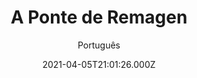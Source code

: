 ---
id: 'e009610c-59ba-4cd0-8adf-3521c9eb424e'
type: 'movie' # Filme, Série, Anime
title: "A Ponte de Remagen"
synopsis: ["À medida que os exércitos aliados se aproximam, os nazistas decidem explodir a última ponte do Reno, deixando seus próprios homens no lado errado rio. Será que isso vai acontecer?
Em março de 1945, quando a Guerra na Europa está chegando ao fim, o Exército Aliado procurou desesperadamente uma ponte sobre o impenetrável rio Reno, para lançar um grande ataque no centro da Alemanha. “A Ponte de Remagem” conta a verdadeira história da batalha por esta última cabeça de ponte, tanto da perspectiva alemã como americana.",
]
originalTitle: "The Bridge at Remagen"
date: '2021-04-05T21:01:26.000Z'
update: '2021-04-05T21:01:26.000Z'
releaseDate: '1969-06-25T03:00:00.000Z'
imdb:
  rating: '6.7' # 8.5
  id: '' # tt0470752
duration: '1h 55m'
trailer:
  urls: [
    'DWj0EnWyNgk',
  ]
tags: ['720p', '1080p']
genre: ['Ação', 'Guerra', 'História'] #
quality: 'BluRay' # BluRay, WEB-DL, HDTV, WEB-DL4K, WEB-DLe
format: 'Mkv' # MKV, MP4, TS
audio: 'Português, Inglês' # Dublado, Legendado, Dual Audio, Dub & Leg
subtitle: 'Português' # Português, inglês,
size: '1.51 GB | 2.33 GB' # 4.8 GB
audioQuality: 10
videoQuality: 10
directors: []
#  - name: 'Lana Wachowski'
#    image: ''
#  - name: 'Lilly Wachowski'
#    image: ''
cast: []
#  - name: 'Keanu Reeves'
#    image: ''
#    characterName: 'Neo'
writers: []
#  - name: ''
#    image: ''
maturityRating:
  age: '' # L , 10, 12, 14, 16, 18
  topics: [''] # Violence, Illegal drugs, Inappropriate Language, Legal Drugs, Sexual Content, Extreme Violence
###########################################
download:
  
  - url: 'magnet:?xt=urn:btih:592FA62028B85B7E7ED8DA8A2E2D12D0D3F9049A&dn=A%20Ponte%20de%20Remagem%201969%20%28720p%29%20LAPUMiA&tr=udp%3a%2f%2ftracker.openbittorrent.com%3a80%2fannounce&tr=udp%3a%2f%2ftracker.opentrackr.org%3a1337%2fannounce'
    resolution: '720p' # 720p, 1080p, 4K,
    audio: 'Dual Áudio' # Dublado, Legendado, Dual Audio
    size: '' # 4.8 GB
    quality: '' # BluRay, WEB-DL
    format: '' # MKV
  - url: 'magnet:?xt=urn:btih:0E543DE164660048AC5DEFADFC547A3C78E73F0F&dn=A%20Ponte%20de%20Remagem%201969%20%281080p%29%20LAPUMiA&tr=udp%3a%2f%2ftracker.openbittorrent.com%3a80%2fannounce&tr=udp%3a%2f%2ftracker.opentrackr.org%3a1337%2fannounce'
    resolution: '1080p' # 720p, 1080p, 4K,
    audio: 'Dual Áudio' # Dublado, Legendado, Dual Audio
    size: '' # 4.8 GB
    quality: '' # BluRay, WEB-DL
    format: '' # MKV
images:
  cover: '/assets/movies/a-ponte-de-remagen.jpg'
  background: '/assets/movies/'
---